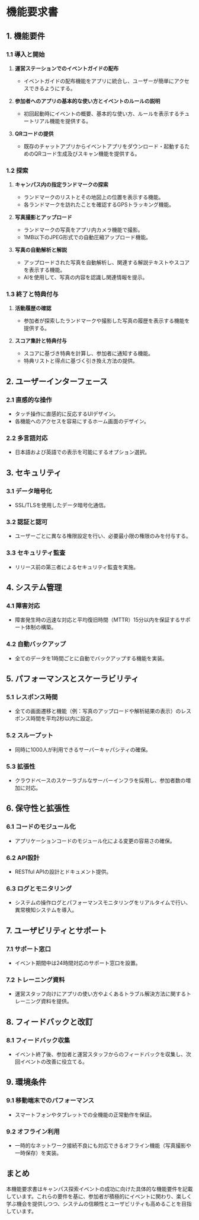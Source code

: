 # 機能要求書

## 1. 機能要件

### 1.1 導入と開始

1. **運営ステーションでのイベントガイドの配布**
   - イベントガイドの配布機能をアプリに統合し、ユーザーが簡単にアクセスできるようにする。
  
2. **参加者へのアプリの基本的な使い方とイベントのルールの説明**
   - 初回起動時にイベントの概要、基本的な使い方、ルールを表示するチュートリアル機能を提供する。

3. **QRコードの提供**
   - 既存のチャットアプリからイベントアプリをダウンロード・起動するためのQRコード生成及びスキャン機能を提供する。

### 1.2 探索

1. **キャンパス内の指定ランドマークの探索**
   - ランドマークのリストとその地図上の位置を表示する機能。
   - 各ランドマークを訪れたことを確認するGPSトラッキング機能。

2. **写真撮影とアップロード**
   - ランドマークの写真をアプリ内カメラ機能で撮影。
   - 1MB以下のJPEG形式での自動圧縮アップロード機能。
  
3. **写真の自動解析と解説**
   - アップロードされた写真を自動解析し、関連する解説テキストやスコアを表示する機能。
   - AIを使用して、写真の内容を認識し関連情報を提示。

### 1.3 終了と特典付与

1. **活動履歴の確認**
   - 参加者が探索したランドマークや撮影した写真の履歴を表示する機能を提供する。

2. **スコア集計と特典付与**
   - スコアに基づき特典を計算し、参加者に通知する機能。
   - 特典リストと得点に基づく引き換え方法の提供。

## 2. ユーザーインターフェース

### 2.1 直感的な操作
- タッチ操作に直感的に反応するUIデザイン。
- 各機能へのアクセスを容易にするホーム画面のデザイン。

### 2.2 多言語対応
- 日本語および英語での表示を可能にするオプション選択。

## 3. セキュリティ

### 3.1 データ暗号化
- SSL/TLSを使用したデータ暗号化通信。

### 3.2 認証と認可
- ユーザーごとに異なる権限設定を行い、必要最小限の権限のみを付与する。

### 3.3 セキュリティ監査
- リリース前の第三者によるセキュリティ監査を実施。

## 4. システム管理

### 4.1 障害対応
- 障害発生時の迅速な対応と平均復旧時間（MTTR）15分以内を保証するサポート体制の構築。

### 4.2 自動バックアップ
- 全てのデータを1時間ごとに自動でバックアップする機能を実装。

## 5. パフォーマンスとスケーラビリティ

### 5.1 レスポンス時間
- 全ての画面遷移と機能（例：写真のアップロードや解析結果の表示）のレスポンス時間を平均2秒以内に設定。

### 5.2 スループット
- 同時に1000人が利用できるサーバーキャパシティの確保。

### 5.3 拡張性
- クラウドベースのスケーラブルなサーバーインフラを採用し、参加者数の増加に対応。

## 6. 保守性と拡張性

### 6.1 コードのモジュール化
- アプリケーションコードのモジュール化による変更の容易さの確保。

### 6.2 API設計
- RESTful APIの設計とドキュメント提供。

### 6.3 ログとモニタリング
- システムの操作ログとパフォーマンスモニタリングをリアルタイムで行い、異常検知システムを導入。

## 7. ユーザビリティとサポート

### 7.1 サポート窓口
- イベント期間中は24時間対応のサポート窓口を設置。

### 7.2 トレーニング資料
- 運営スタッフ向けにアプリの使い方やよくあるトラブル解決方法に関するトレーニング資料を提供。

## 8. フィードバックと改訂

### 8.1 フィードバック収集
- イベント終了後、参加者と運営スタッフからのフィードバックを収集し、次回イベントの改善に役立てる。

## 9. 環境条件

### 9.1 移動端末でのパフォーマンス
- スマートフォンやタブレットでの全機能の正常動作を保証。

### 9.2 オフライン利用
- 一時的なネットワーク接続不良にも対応できるオフライン機能（写真撮影や一時保存）を実装。

## まとめ
本機能要求書はキャンパス探索イベントの成功に向けた具体的な機能要件を記載しています。これらの要件を基に、参加者が積極的にイベントに関わり、楽しく学ぶ機会を提供しつつ、システムの信頼性とユーザビリティも高めることを目指しています。